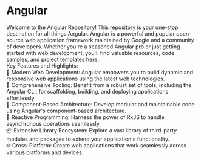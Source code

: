 # Angular

Welcome to the Angular Repository! This repository is your one-stop destination for all things Angular. Angular is a powerful and popular open-source web application framework maintained by Google and a community of developers. Whether you're a seasoned Angular pro or just getting started with web development, you'll find valuable resources, code samples, and project templates here.
<br>
Key Features and Highlights:
<br>
🚀 Modern Web Development: Angular empowers you to build dynamic and responsive web applications using the latest web technologies.
<br>
🧰 Comprehensive Tooling: Benefit from a robust set of tools, including the Angular CLI, for scaffolding, building, and deploying applications effortlessly.
<br>
🔗 Component-Based Architecture: Develop modular and maintainable code using Angular's component-based architecture.
<br>
🔄 Reactive Programming: Harness the power of RxJS to handle asynchronous operations seamlessly.
<br>
📦 Extensive Library Ecosystem: Explore a vast library of third-party modules and packages to extend your application's functionality.
<br>
🌐 Cross-Platform: Create web applications that work seamlessly across various platforms and devices.
